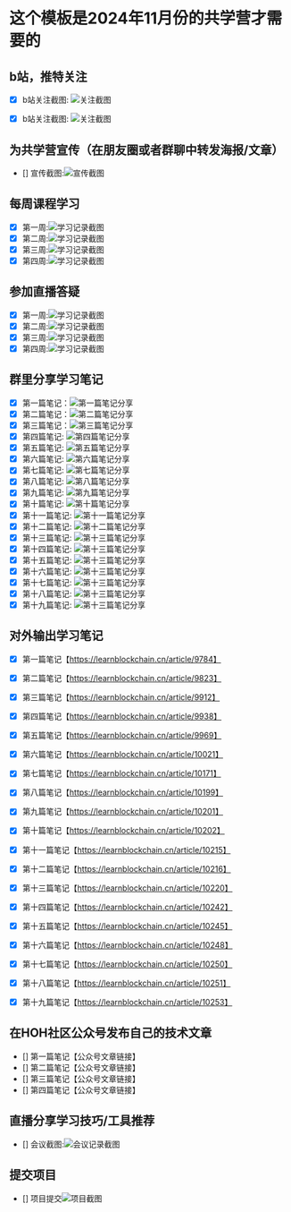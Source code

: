 # 这个模板是2024年11月份的共学营才需要的

## b站，推特关注

- [x] b站关注截图: ![关注截图](./images/b_follow.png)
- [x] b站关注截图: ![关注截图](./images/x_follow.png)


## 为共学营宣传（在朋友圈或者群聊中转发海报/文章）

- [] 宣传截图:![宣传截图](./images/你的图片地址)

## 每周课程学习

- [x] 第一周:![学习记录截图](./images/lesson_1.png)
- [x] 第二周:![学习记录截图](./images/lesson_2.png)
- [x] 第三周:![学习记录截图](./images/lesson_3.png)
- [x] 第四周:![学习记录截图](./images/lesson_4.png)

## 参加直播答疑

- [x] 第一周:![学习记录截图](./images/meeting_1.jpg)
- [x] 第二周:![学习记录截图](./images/meeting_2.png)
- [x] 第三周:![学习记录截图](./images/meeting_3.jpg)
- [x] 第四周:![学习记录截图](./images/meeting_4.png)

## 群里分享学习笔记

- [x] 第一篇笔记：![第一篇笔记分享](./images/note_share_1.png)
- [x] 第二篇笔记：![第二篇笔记分享](./images/note_share_2.png)
- [x] 第三篇笔记：![第三篇笔记分享](./images/note_share_3.png)
- [x] 第四篇笔记: ![第四篇笔记分享](./images/note_share_4.png)
- [x] 第五篇笔记: ![第五篇笔记分享](./images/note_share_5.png)
- [x] 第六篇笔记: ![第六篇笔记分享](./images/note_share_6.png)
- [x] 第七篇笔记: ![第七篇笔记分享](./images/note_share_7.png)
- [x] 第八篇笔记: ![第八篇笔记分享](./images/note_share_8_9_10.png)
- [x] 第九篇笔记: ![第九篇笔记分享](./images/note_share_8_9_10.png)
- [x] 第十篇笔记: ![第十篇笔记分享](./images/note_share_8_9_10.png)
- [x] 第十一篇笔记: ![第十一篇笔记分享](./images/note_share_11_12_13.png)
- [x] 第十二篇笔记: ![第十二篇笔记分享](./images/note_share_11_12_13.png)
- [x] 第十三篇笔记: ![第十三篇笔记分享](./images/note_share_11_12_13.png)
- [x] 第十四篇笔记: ![第十三篇笔记分享](./images/image.png.png)
- [x] 第十五篇笔记: ![第十三篇笔记分享](./images/image.png.png)
- [x] 第十六篇笔记: ![第十三篇笔记分享](./images/image.png.png)
- [x] 第十七篇笔记: ![第十三篇笔记分享](./images/image.png.png)
- [x] 第十八篇笔记: ![第十三篇笔记分享](./images/image.png.png)
- [x] 第十九篇笔记: ![第十三篇笔记分享](./images/image.png.png)

## 对外输出学习笔记

- [x] 第一篇笔记【https://learnblockchain.cn/article/9784】
- [x] 第二篇笔记【https://learnblockchain.cn/article/9823】
- [x] 第三篇笔记【https://learnblockchain.cn/article/9912】
- [x] 第四篇笔记【https://learnblockchain.cn/article/9938】
- [x] 第五篇笔记【https://learnblockchain.cn/article/9969】
- [x] 第六篇笔记【https://learnblockchain.cn/article/10021】
- [x] 第七篇笔记【https://learnblockchain.cn/article/10171】
- [x] 第八篇笔记【https://learnblockchain.cn/article/10199】
- [x] 第九篇笔记【https://learnblockchain.cn/article/10201】
- [x] 第十篇笔记【https://learnblockchain.cn/article/10202】
- [x] 第十一篇笔记【https://learnblockchain.cn/article/10215】
- [x] 第十二篇笔记【https://learnblockchain.cn/article/10216】
- [x] 第十三篇笔记【https://learnblockchain.cn/article/10220】
- [x] 第十四篇笔记【https://learnblockchain.cn/article/10242】
- [x] 第十五篇笔记【https://learnblockchain.cn/article/10245】
- [x] 第十六篇笔记【https://learnblockchain.cn/article/10248】
- [x] 第十七篇笔记【https://learnblockchain.cn/article/10250】
- [x] 第十八篇笔记【https://learnblockchain.cn/article/10251】
- [x] 第十九篇笔记【https://learnblockchain.cn/article/10253】


## 在HOH社区公众号发布自己的技术文章

- [] 第一篇笔记【公众号文章链接】
- [] 第二篇笔记【公众号文章链接】
- [] 第三篇笔记【公众号文章链接】
- [] 第四篇笔记【公众号文章链接】

## 直播分享学习技巧/工具推荐

- [] 会议截图:![会议记录截图](./images/你的图片地址)

## 提交项目

- [] 项目提交![项目截图](./images/你的图片地址)



